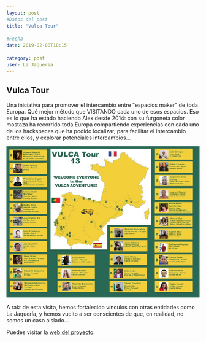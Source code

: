 ```yaml
---
layout: post
#Datos del post
title: "Vulca Tour"

#Fecha
date: 2019-02-08T18:15

category: post
user: La Jaqueria
---
```


## Vulca Tour

Una iniciativa para promover el intercambio entre "espacios maker" de toda Europa. Qué mejor método que VISITANDO cada uno de esos espacios. Eso es lo que ha estado haciendo Alex desde 2014: con su furgoneta color mostaza ha recorrido toda Europa compartiendo experiencias con cada uno de los hackspaces que ha podido localizar, para facilitar el intercambio entre ellos, y explorar potenciales intercambios...

![vulca_tour](/recursos/2020-02-08/vulca_tour.jpg)

A raiz de esta visita, hemos fortalecido vínculos con otras entidades como La Jaquería, y hemos vuelto a ser conscientes de que, en realidad, no somos un caso aislado...

Puedes visitar la [web del proyecto](https://vulca.eu/vulca-tour/).

